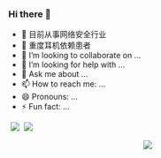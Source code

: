 ### Hi there 👋

<!--
**shadowLiar/shadowLiar** is a ✨ _special_ ✨ repository because its `README.md` (this file) appears on your GitHub profile.
-->
- 🔭 目前从事网络安全行业
- 🌱 重度耳机依赖患者
- 👯 I’m looking to collaborate on ...
- 🤔 I’m looking for help with ...
- 💬 Ask me about ...
- 📫 How to reach me: ...
- 😄 Pronouns: ...
- ⚡  Fun fact: ...

<p align = "rignt">
  <img src = "https://github-readme-stats.vercel.app/api?username=wangscaler&count_private=true&show_icons=true&theme=tokyonight&line_height=27">
  <img src = "https://github-readme-stats.vercel.app/api/top-langs/?username=wangscaler&theme=tokyonight">
</p>


<p align = "center" >
  <img src = "https://komarev.com/ghpvc/?username=shadowLiar" >
</p>
